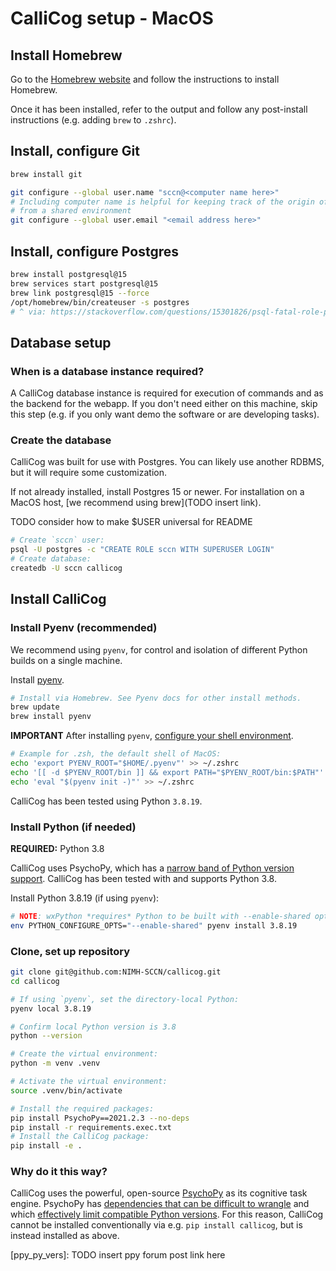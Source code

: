 # CalliCog setup - MacOS

## Install Homebrew

Go to the [Homebrew website](https://brew.sh/) and follow the instructions to install Homebrew.

Once it has been installed, refer to the output and follow any post-install instructions (e.g. adding `brew` to `.zshrc`).

## Install, configure Git

```sh
brew install git

git configure --global user.name "sccn@<computer name here>"
# Including computer name is helpful for keeping track of the origin of changes when some code edits are made
# from a shared environment
git configure --global user.email "<email address here>"
```

## Install, configure Postgres

```sh
brew install postgresql@15
brew services start postgresql@15
brew link postgresql@15 --force
/opt/homebrew/bin/createuser -s postgres
# ^ via: https://stackoverflow.com/questions/15301826/psql-fatal-role-postgres-does-not-exist
```

## Database setup

### When is a database instance required?
A CalliCog database instance is required for execution of commands and as the
backend for the webapp. If you don't need either on this machine, skip this
step (e.g. if you only want demo the software or are developing tasks).

### Create the database
CalliCog was built for use with Postgres. You can likely use another RDBMS, but it will require some customization.

If not already installed, install Postgres 15 or newer. For installation on a
MacOS host, [we recommend using brew](TODO insert link).

TODO consider how to make $USER universal for README

```sh
# Create `sccn` user:
psql -U postgres -c "CREATE ROLE sccn WITH SUPERUSER LOGIN"
# Create database:
createdb -U sccn callicog
```

## Install CalliCog

### Install Pyenv (recommended)
We recommend using `pyenv`, for control and isolation of different Python builds on a single machine.

Install [pyenv](pyenv_install).

```sh
# Install via Homebrew. See Pyenv docs for other install methods.
brew update
brew install pyenv
```

**IMPORTANT** After installing `pyenv`, [configure your shell environment](pyenv_cfg).

```sh
# Example for .zsh, the default shell of MacOS:
echo 'export PYENV_ROOT="$HOME/.pyenv"' >> ~/.zshrc
echo '[[ -d $PYENV_ROOT/bin ]] && export PATH="$PYENV_ROOT/bin:$PATH"' >> ~/.zshrc
echo 'eval "$(pyenv init -)"' >> ~/.zshrc
```

CalliCog has been
tested using Python `3.8.19`.

### Install Python (if needed)

**REQUIRED:** Python 3.8

CalliCog uses PsychoPy, which has a [narrow band of Python version support](ppy_py_vers). CalliCog has been tested with and supports Python 3.8.

Install Python 3.8.19 (if using `pyenv`):

```sh
# NOTE: wxPython *requires* Python to be built with --enable-shared option
env PYTHON_CONFIGURE_OPTS="--enable-shared" pyenv install 3.8.19
```

### Clone, set up repository

```sh
git clone git@github.com:NIMH-SCCN/callicog.git
cd callicog

# If using `pyenv`, set the directory-local Python:
pyenv local 3.8.19

# Confirm local Python version is 3.8
python --version

# Create the virtual environment:
python -m venv .venv

# Activate the virtual environment:
source .venv/bin/activate

# Install the required packages:
pip install PsychoPy==2021.2.3 --no-deps
pip install -r requirements.exec.txt
# Install the CalliCog package:
pip install -e .
```

### Why do it this way?
CalliCog uses the powerful, open-source [PsychoPy](ppy) as its cognitive task
engine. PsychoPy has [dependencies that can be difficult to wrangle](ppy_deps)
and which [effectively limit compatible Python versions](ppy_py_vers). For this
reason, CalliCog cannot be installed conventionally via e.g.
`pip install callicog`, but is instead installed as above.


[pyenv_install]: https://github.com/pyenv/pyenv?tab=readme-ov-file#installation
[pyenv_cfg]: https://github.com/pyenv/pyenv?tab=readme-ov-file#set-up-your-shell-environment-for-pyenv
[ppy]: TODO
[ppy_deps]: TODO
[ppy_py_vers]: TODO insert ppy forum post link here
